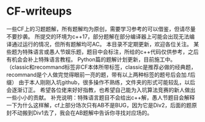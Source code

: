 # CF-writeups
一些CF上的习题题解，所有题解均为原创，需要学习参考的可以借鉴，但请尽量不要抄袭。
所提交的环境为c++17，部分题解在部分编译器上可能会出现无法编译通过运行的情况，但所有题解均可AC。
本目录不定期更新，欢迎各位关注。
某些题为特殊语言或愚人节娱乐题，题目中会标注，所给的c++代码仅供参考，之后有机会会补上特殊语言教程。
Python篇的题解计划更新，目前施工中。
（classic和recommand标签非CF本体所带标签，classic是推荐必做的经典题，recommand是个人做完觉得眼前一亮的题，带有以上两种标签的题号后会加.f后缀）
由于本人刚刚入坑github，很多操作不熟练，文件夹的形式可能较乱，以后会逐渐订正。
希望各位佬来好好指教，也希望自己能为入坑算法竞赛的新人做出一些小小的贡献。
补充说明：特殊语言题目不会给出c++解，愚人节题目会解释一下为什么这样解，cf上部分场次只有AB不是BUG，因为它是Div2，后面的题原封不动搬到Div1去了，我会在AB题解中告诉你寻找对应场的。
